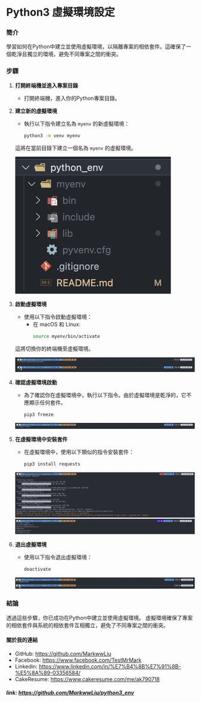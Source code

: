 # Python3 虛擬環境設定

### 簡介
學習如何在Python中建立並使用虛擬環境，以隔離專案的相依套件。這確保了一個乾淨且獨立的環境，避免不同專案之間的衝突。

### 步驟

1. **打開終端機並進入專案目錄**
   - 打開終端機，進入你的Python專案目錄。

2. **建立新的虛擬環境**
   - 執行以下指令建立名為 `myenv` 的新虛擬環境：
     ```bash
     python3 -m venv myenv
     ```
   這將在當前目錄下建立一個名為 `myenv` 的虛擬環境。

   ![建立後產生的 'myenv' 資料夾](https://raw.githubusercontent.com/MarkwwLiu/python3_env/main/img/SCR-20231209-fkb-2.png)

3. **啟動虛擬環境**
   - 使用以下指令啟動虛擬環境：
     - 在 macOS 和 Linux:
       ```bash
       source myenv/bin/activate
       ```
   這將切換你的終端機至虛擬環境。

   ![進入到虛擬環境內](https://raw.githubusercontent.com/MarkwwLiu/python3_env/main/img/SCR-20231209-fmb-2.png)

4. **確認虛擬環境啟動**
   - 為了確認你在虛擬環境中，執行以下指令。由於虛擬環境是乾淨的，它不應顯示任何套件。
     ```bash
     pip3 freeze
     ```
   ![確認進入虛擬環境](https://raw.githubusercontent.com/MarkwwLiu/python3_env/main/img/SCR-20231209-fol-2.png)

5. **在虛擬環境中安裝套件**
   - 在虛擬環境中，使用以下類似的指令安裝套件：
     ```bash
     pip3 install requests
     ```
   ![安裝套件](https://raw.githubusercontent.com/MarkwwLiu/python3_env/main/img/SCR-20231209-fqd-2.png)
   ![確認安裝套件](https://raw.githubusercontent.com/MarkwwLiu/python3_env/main/img/SCR-20231209-frb-2.png)

6. **退出虛擬環境**
   - 使用以下指令退出虛擬環境：
     ```bash
     deactivate
     ```
   ![退出虛擬環境](https://raw.githubusercontent.com/MarkwwLiu/python3_env/main/img/SCR-20231209-fsu.png)

### 結論
透過這些步驟，你已成功在Python中建立並使用虛擬環境。
虛擬環境確保了專案的相依套件與系統的相依套件互相獨立，避免了不同專案之間的衝突。

#### 關於我的連結
- GitHub: https://github.com/MarkwwLiu
- Facebook: https://www.facebook.com/TestMrMark
- Linkedin: https://www.linkedin.com/in/%E7%B4%8B%E7%91%8B-%E5%8A%89-03356584/
- CakeResume: https://www.cakeresume.com/me/ak790718

##### link: https://github.com/MarkwwLiu/python3_env
